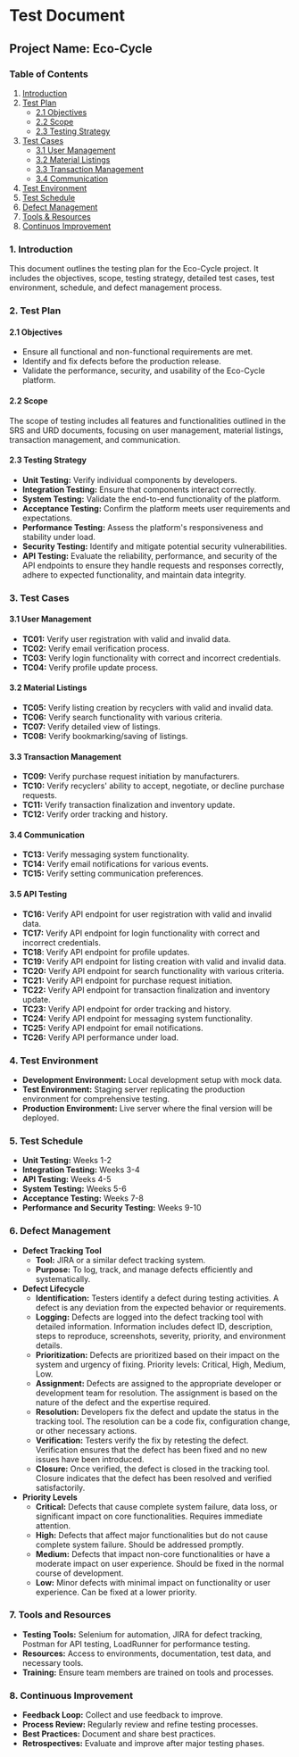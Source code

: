 # Test Document
## Project Name: Eco-Cycle

### Table of Contents
1. [Introduction](#1-introduction)
2. [Test Plan](#2-test-plan)
   - [2.1 Objectives](#21-objectives)
   - [2.2 Scope](#22-scope)
   - [2.3 Testing Strategy](#23-testing-strategy)
3. [Test Cases](#3-test-cases)
   - [3.1 User Management](#31-user-management)
   - [3.2 Material Listings](#32-material-listings)
   - [3.3 Transaction Management](#33-transaction-management)
   - [3.4 Communication](#34-communication)
4. [Test Environment](#4-test-environment)
5. [Test Schedule](#5-test-schedule)
6. [Defect Management](#6-defect-management)
7. [Tools & Resources](#7-tools-and-resources)
8. [Continuos Improvement](#8-continuous-improvement)


### 1. Introduction
This document outlines the testing plan for the Eco-Cycle project. It includes the objectives, scope, testing strategy, detailed test cases, test environment, schedule, and defect management process.

### 2. Test Plan

#### 2.1 Objectives
- Ensure all functional and non-functional requirements are met.
- Identify and fix defects before the production release.
- Validate the performance, security, and usability of the Eco-Cycle platform.

#### 2.2 Scope
The scope of testing includes all features and functionalities outlined in the SRS and URD documents, focusing on user management, material listings, transaction management, and communication.

#### 2.3 Testing Strategy
- **Unit Testing:** Verify individual components by developers.
- **Integration Testing:** Ensure that components interact correctly.
- **System Testing:** Validate the end-to-end functionality of the platform.
- **Acceptance Testing:** Confirm the platform meets user requirements and expectations.
- **Performance Testing:** Assess the platform's responsiveness and stability under load.
- **Security Testing:** Identify and mitigate potential security vulnerabilities.
- **API Testing:** Evaluate the reliability, performance, and security of the API endpoints to ensure they handle requests and responses correctly, adhere to expected functionality, and maintain data integrity.

### 3. Test Cases

#### 3.1 User Management
- **TC01:** Verify user registration with valid and invalid data.
- **TC02:** Verify email verification process.
- **TC03:** Verify login functionality with correct and incorrect credentials.
- **TC04:** Verify profile update process.

#### 3.2 Material Listings
- **TC05:** Verify listing creation by recyclers with valid and invalid data.
- **TC06:** Verify search functionality with various criteria.
- **TC07:** Verify detailed view of listings.
- **TC08:** Verify bookmarking/saving of listings.

#### 3.3 Transaction Management
- **TC09:** Verify purchase request initiation by manufacturers.
- **TC10:** Verify recyclers' ability to accept, negotiate, or decline purchase requests.
- **TC11:** Verify transaction finalization and inventory update.
- **TC12:** Verify order tracking and history.

#### 3.4 Communication
- **TC13:** Verify messaging system functionality.
- **TC14:** Verify email notifications for various events.
- **TC15:** Verify setting communication preferences.

#### 3.5 API Testing
- **TC16:** Verify API endpoint for user registration with valid and invalid data.
- **TC17:** Verify API endpoint for login functionality with correct and incorrect credentials.
- **TC18**: Verify API endpoint for profile updates.
- **TC19:** Verify API endpoint for listing creation with valid and invalid data.
- **TC20:** Verify API endpoint for search functionality with various criteria.
- **TC21:** Verify API endpoint for purchase request initiation.
- **TC22:** Verify API endpoint for transaction finalization and inventory update.
- **TC23:** Verify API endpoint for order tracking and history.
- **TC24:** Verify API endpoint for messaging system functionality.
- **TC25:** Verify API endpoint for email notifications.
- **TC26:** Verify API performance under load.

### 4. Test Environment
- **Development Environment:** Local development setup with mock data.
- **Test Environment:** Staging server replicating the production environment for comprehensive testing.
- **Production Environment:** Live server where the final version will be deployed.

### 5. Test Schedule
- **Unit Testing:** Weeks 1-2
- **Integration Testing:** Weeks 3-4
- **API Testing:** Weeks 4-5
- **System Testing:** Weeks 5-6
- **Acceptance Testing:** Weeks 7-8
- **Performance and Security Testing:** Weeks 9-10

### 6. Defect Management
- **Defect Tracking Tool**
   - **Tool:** JIRA or a similar defect tracking system.
   - **Purpose:** To log, track, and manage defects efficiently and systematically.
- **Defect Lifecycle**
   - **Identification:**
      Testers identify a defect during testing activities.
      A defect is any deviation from the expected behavior or requirements.
   - **Logging:**
      Defects are logged into the defect tracking tool with detailed information.
      Information includes defect ID, description, steps to reproduce, screenshots, severity, priority, and environment details.
   - **Prioritization:**
      Defects are prioritized based on their impact on the system and urgency of fixing.
      Priority levels: Critical, High, Medium, Low.
   - **Assignment:**
      Defects are assigned to the appropriate developer or development team for resolution.
      The assignment is based on the nature of the defect and the expertise required.
   - **Resolution:**
      Developers fix the defect and update the status in the tracking tool.
      The resolution can be a code fix, configuration change, or other necessary actions.
   - **Verification:**
      Testers verify the fix by retesting the defect.
      Verification ensures that the defect has been fixed and no new issues have been introduced.
   - **Closure:**
      Once verified, the defect is closed in the tracking tool.
      Closure indicates that the defect has been resolved and verified satisfactorily.
- **Priority Levels**
   - **Critical:** 
      Defects that cause complete system failure, data loss, or significant impact on core functionalities. Requires immediate attention.
   - **High:** 
      Defects that affect major functionalities but do not cause complete system failure. Should be addressed promptly.
   - **Medium:** 
      Defects that impact non-core functionalities or have a moderate impact on user experience. Should be fixed in the normal course of development.
   - **Low:** 
      Minor defects with minimal impact on functionality or user experience. Can be fixed at a lower priority.

### 7. Tools and Resources
- **Testing Tools:** Selenium for automation, JIRA for defect tracking, Postman for API testing, LoadRunner for performance testing.
- **Resources:** Access to environments, documentation, test data, and necessary tools.
- **Training:** Ensure team members are trained on tools and processes.

### 8. Continuous Improvement
- **Feedback Loop:** Collect and use feedback to improve.
- **Process Review:** Regularly review and refine testing processes.
- **Best Practices:** Document and share best practices.
- **Retrospectives:** Evaluate and improve after major testing phases.
